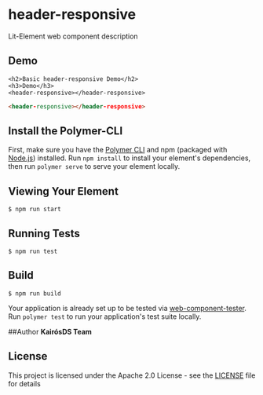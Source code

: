 # header-responsive

Lit-Element web component description

## Demo

```
<h2>Basic header-responsive Demo</h2>
<h3>Demo</h3>
<header-responsive></header-responsive>

```
<!---
```
<custom-element-demo>
  <template>
    <link rel="import" href="header-responsive.html">
    <next-code-block></next-code-block>
  </template>
</custom-element-demo>
```
-->
```html
<header-responsive></header-responsive>

```
## Install the Polymer-CLI

First, make sure you have the [Polymer CLI](https://www.npmjs.com/package/polymer-cli) and npm (packaged with [Node.js](https://nodejs.org)) installed. Run `npm install` to install your element's dependencies, then run `polymer serve` to serve your element locally.

## Viewing Your Element

```
$ npm run start
```

## Running Tests

```
$ npm run test
```

## Build
```
$ npm run build
```

Your application is already set up to be tested via [web-component-tester](https://github.com/Polymer/web-component-tester). Run `polymer test` to run your application's test suite locally.

##Author
**KairósDS Team**

## License

This project is licensed under the Apache 2.0 License - see the [LICENSE](LICENSE) file for details